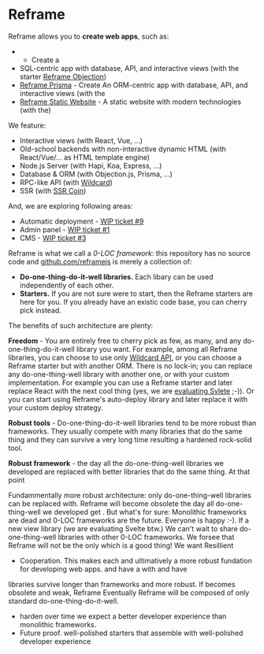 # Reframe

Reframe allows you to **create web apps**, such as:
 -  - Create a
 - SQL-centric app with database, API, and interactive views (with the starter [Reframe Objection]())
 - [Reframe Prisma]() - Create An ORM-centric app with database, API, and interactive views (with the
 - [Reframe Static Website]() - A static website with modern technologies (with the)

We feature:
- Interactive views (with React, Vue, ...)
- Old-school backends with non-interactive dynamic HTML (with React/Vue/... as HTML template engine)
- Node.js Server (with Hapi, Koa, Express, ...)
- Database & ORM (with Objection.js, Prisma, ...)
- RPC-like API (with [Wildcard]())
- SSR (with [SSR Coin]())

And, we are exploring following areas:
- Automatic deployment - [WIP ticket #9]()
- Admin panel - [WIP ticket #1]()
- CMS - [WIP ticket #3]()

Reframe is what we call a *0-LOC framework*:
this repository has no source code
and [github.com/reframejs](https://github.com/reframejs) is merely a collection of:
 - **Do-one-thing-do-it-well libraries.**
   Each libary can be used independently of each other.
 - **Starters.**
   If you are not sure were to start, then the Reframe starters are here for you.
   If you already have an existic code base, you can cherry pick instead.

The benefits of such architecture are plenty:

**Freedom** -
You are entirely free to cherry pick as few, as many, and any do-one-thing-do-it-well library you want.
For example, among all Reframe libraries, you can choose to use only [Wildcard API](),
or you can choose a Reframe starter but with another ORM.
There is no lock-in;
you can replace any do-one-thing-well library with another one, or with your custom implementation.
For example you can use a Reframe starter and later replace React with the next cool thing (yes, we are [evaluating Svlete]() ;-)).
Or you can start using Reframe's auto-deploy library and later replace it with your custom deploy strategy.

**Robust tools** -
Do-one-thing-do-it-well libraries tend to be more robust than frameworks.
They usually compete with many libraries that do the same thing
and they can survive a very long time resulting a hardened rock-solid tool.

**Robust framework** -
the day all the do-one-thing-well libraries we developed are replaced with
better libraries that do the same thing.
At that point

Fundammentally more robust architecture:
only do-one-thing-well libraries can be replaced with.
Reframe will become obsolete the day all do-one-thing-well we developed get .
But what's for sure: Monolithic frameworks are dead and 0-LOC frameworks are the future.
Everyone is happy :-).
If a new view library (we are evaluating Svelte btw.)
We can't wait to share do-one-thing-well libraries with other 0-LOC frameworks.
We forsee that Reframe will not be the only which is a good thing!
We want 
Resillient
 - Cooperation.
This makes each and ultimatively a more robust fundation for developing web apps.
and have a 
with and have 

libraries survive longer than frameworks and more robust.
If becomes obsolete and weak,
Reframe 
Eventually Reframe will be composed of only standard do-one-thing-do-it-well.
- harden 
over time we expect a better developer experience than monolithic frameworks.
- Future proof.
well-polished starters that assemble with well-polished developer experience


